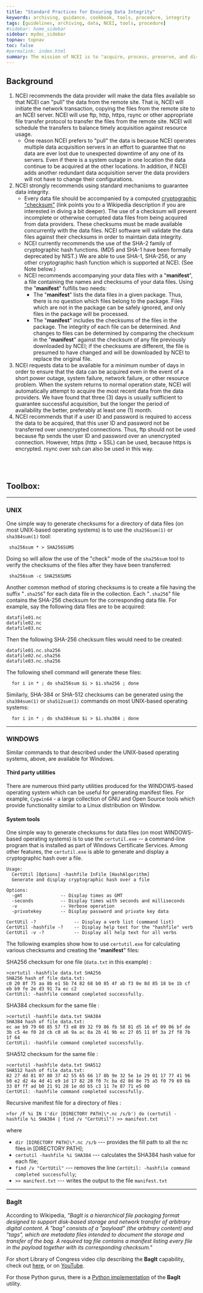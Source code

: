 ```yaml
---
title: "Standard Practices for Ensuring Data Integrity"
keywords: archiving, guidance, cookbook, tools, procedure, integrity 
tags: [guidelines, archiving, data, NCEI, tools, procedure]
#sidebar: home_sidebar
sidebar: mydoc_sidebar
topnav: topnav
toc: false
#permalink: index.html
summary: The mission of NCEI is to "acquire, process, preserve, and disseminate oceanographic data." Thus, the acquisition of data from data providers is an important part of the NCEI mission. In order to maintain the integrity and to guarantee availability of the data that NCEI acquires, as well as to ensure the security of both NCEI and remote computer systems, NCEI has a few recommendations for standard practice for data acquisition.
---
```



## Background

 1. NCEI recommends the data provider will make the data files available so that NCEI can "pull" the data from the remote site. That is, NCEI will initiate the network transaction, copying the files from the remote site to an NCEI server. NCEI will use ftp, http, https, rsync or other appropriate file transfer protocol to transfer the files from the remote site. NCEI will schedule the transfers to balance timely acquisition against resource usage. 
    * One reason NCEI prefers to "pull" the data is because NCEI operates multiple data acquisition servers in an effort to guarantee that no data are ever lost due to unexpected downtime of any one of its servers. Even if there is a system outage in one location the data continue to be acquired at the other locations. In addition, if NCEI adds another redundant data acquisition server the data providers will not have to change their configurations. 
2. NCEI strongly recommends using standard mechanisms to guarantee data integrity. 
    * Every data file should be accompanied by a computed [cryptographic "checksum"](https://en.wikipedia.org/wiki/Cryptographic_hash_function) (link points you to a Wikipedia description if you are interested in diving a bit deeper). The use of a checksum will prevent incomplete or otherwise corrupted data files from being acquired from data providers. These checksums must be made available concurrently with the data files. NCEI software will validate the data files against their checksums in order to maintain data integrity. 
    * NCEI currently recommends the use of the SHA-2 family of cryptographic hash functions. (MD5 and SHA-1 have been formally deprecated by NIST.) We are able to use SHA-1, SHA-256, or any other cryptographic hash function which is supported at NCEI. (See Note below.) 
    * NCEI recommends accompanying your data files with a "**manifest**", a file containing the names and checksums of your data files. Using the "**manifest**" fulfills two needs: 
       - The "**manifest**" lists the data files in a given package. Thus, there is no question which files belong to the package. Files which are not in the package can be safely ignored, and only files in the package will be processed.
       - The "**manifest**" includes the checksums of the files in the package. The integrity of each file can be determined. And changes to files can be determined by comparing the checksum in the "**manifest**" against the checksum of any file previously downloaded by NCEI; if the checksums are different, the file is presumed to have changed and will be downloaded by NCEI to replace the original file. 
 3. NCEI requests data to be available for a minimum number of days in order to ensure that the data can be acquired even in the event of a short power outage, system failure, network failure, or other resource problem. When the system returns to normal operation state, NCEI will automatically attempt to acquire the most recent data from the data providers. We have found that three (3) days is usually sufficient to guarantee successful acquisition, but the longer the period of availability the better, preferably at least one (1) month. 
 4. NCEI recommends that if a user ID and password is required to access the data to be acquired, that this user ID and password not be transferred over unencrypted connections. Thus, ftp should not be used because ftp sends the user ID and password over an unencrypted connection. However, https (http + SSL) can be used, because https is encrypted. rsync over ssh can also be used in this way.
<br>
<br>


## Toolbox:
--------------------------------------------------------------------------------------------------------------
### UNIX

One simple way to generate checksums for a directory of data files (on most UNIX-based operating systems) is to use the `sha256sum(1)` or `sha384sum(1)` tool:

     sha256sum * > SHA256SUMS

Doing so will allow the use of the "check" mode of the `sha256sum` tool to verify the checksums of the files after they have been transferred:

     sha256sum -c SHA256SUMS

Another common method of storing checksums is to create a file having the suffix "`.sha256`" for each data file in the collection. Each "`.sha256`" file contains the SHA-256 checksum for the corresponding data file. For example, say the following data files are to be acquired:

```
datafile01.nc
datafile02.nc
datafile03.nc
```

Then the following SHA-256 checksum files would need to be created:

```
datafile01.nc.sha256
datafile02.nc.sha256
datafile03.nc.sha256
```

The following shell command will generate these files:

      for i in * ; do sha256sum $i > $i.sha256 ; done

Similarly, SHA-384 or SHA-512 checksums can be generated using the `sha384sum(1)` or `sha512sum(1)` commands on most UNIX-based operating systems:

      for i in * ; do sha384sum $i > $i.sha384 ; done

-----------------------------------------------------------------------------------------------------------------

### WINDOWS

Similar commands to that described under the UNIX-based operating systems, above, are available for Windows.

#### Third party utilities

There are numerous third party utilities produced for the WINDOWS-based operating system which can be useful for generating manifest files. For example, `Cygwin64` - a large collection of GNU and Open Source tools which provide functionality similar to a Linux distribution on Window.
        
#### System tools

One simple way to generate checksums for data files (on most WINDOWS-based operating systems) is to use the `certutil.exe` -- a command-line program that is installed as part of Windows Certificate Services. Among other features, the `certutil.exe` is able to generate and display a cryptographic hash over a file.

```
Usage:
  CertUtil [Options] -hashfile InFile [HashAlgorithm]
  Generate and display cryptographic hash over a file

Options:
  -gmt              -- Display times as GMT
  -seconds          -- Display times with seconds and milliseconds
  -v                -- Verbose operation
  -privatekey       -- Display password and private key data

CertUtil -?              -- Display a verb list (command list)
CertUtil -hashfile -?    -- Display help text for the "hashfile" verb
CertUtil -v -?           -- Display all help text for all verbs
```

The following examples show how to use `certutil.exe` for calculating various checksums and creating  the "**manifest**" files:

SHA256 checksum for one file (`data.txt` in this example)
: 
```
>certutil -hashfile data.txt SHA256
SHA256 hash of file data.txt:
c0 20 8f 75 aa 8b e1 5b 74 82 68 b0 85 4f ab f3 0e 8d 85 18 be 1b cf eb b9 fe 2e d3 91 7a ec c2
CertUtil: -hashfile command completed successfully.
```

SHA384 checksum for the same file
: 
```
>certutil -hashfile data.txt SHA384
SHA384 hash of file data.txt:
ec ae b9 79 60 85 57 f3 e8 89 32 f9 86 fb 58 81 d5 16 ef 09 06 bf de 3b c5 4e f0 2d cb c0 a6 9a ac 0a 2b 41 9b ec 27 05 11 0f 3a 2f f8 7b 1f 64
CertUtil: -hashfile command completed successfully.
```


SHA512 checksum for the same file
: 
```
>certutil -hashfile data.txt SHA512
SHA512 hash of file data.txt:
82 27 dd 81 07 80 37 42 55 65 66 17 8b 9e 32 5e 1e 29 01 17 77 41 96 b0 e2 d2 4a 4d 41 e9 1d 17 82 28 f0 7c ba d2 8d 8e 75 a5 f0 79 69 6b 33 8f ff ad b0 21 91 20 1e dd b5 c3 11 7e 87 71 e5 00
CertUtil: -hashfile command completed successfully.
```

Recursive manifest file for a directory of files
: 
```
>for /F %i IN ('dir [DIRECTORY PATH]\*.nc /s/b') do (certutil -hashfile %i SHA384 | find /v "CertUtil") >> manifest.txt
```
where
   * `dir [DIRECTORY PATH]\*.nc /s/b` ---	 provides the fill path to all the nc files in [DIRECTORY PATH];
   * `certutil -hashfile %i SHA384` --- calculates the SHA384 hash value for each file;
   * `find /v "CertUtil"` --- removes the line `CertUtil: -hashfile command completed successfully`;
   * `>> manifest.txt` --- writes the output to the file `manifest.txt`

-----------------------------------------------------------------------------------------------------------------

### BagIt

According to Wikipedia, _"BagIt is a hierarchical file packaging format designed to support disk-based storage and network transfer of arbitrary digital content. A "bag" consists of a "payload" (the arbitrary content) and "tags", which are metadata files intended to document the storage and transfer of the bag. A required tag file contains a manifest listing every file in the payload together with its corresponding checksum."_

For short Library of Congress video clip describing the **BagIt** capability, check out [here](http://www.digitalpreservation.gov/multimedia/videos/bagit0609.html), or on [YouTube](https://youtu.be/l3p3ao_JSfo).

For those Python gurus, there is a [Python implementation](https://github.com/LibraryOfCongress/bagit-python) of the **BagIt** utility.